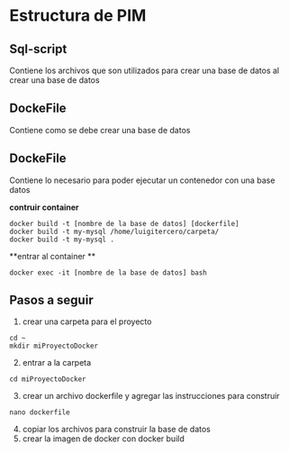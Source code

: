 # Estructura de PIM

## Sql-script
Contiene los archivos que son utilizados para crear una base de datos al crear una base de datos

## DockeFile
Contiene como se debe crear una base de datos

## DockeFile
Contiene lo necesario para poder ejecutar un contenedor con una base datos

**contruir container**
```
docker build -t [nombre de la base de datos] [dockerfile]
docker build -t my-mysql /home/luigitercero/carpeta/
docker build -t my-mysql .
```
**entrar al container **
```
docker exec -it [nombre de la base de datos] bash

```

## Pasos a seguir

1) crear una carpeta para el proyecto

```
cd ~
mkdir miProyectoDocker
```
2) entrar a la carpeta
```
cd miProyectoDocker
```
3) crear un archivo dockerfile y agregar las instrucciones para construir
```
nano dockerfile
```
4) copiar los archivos para construir la base de datos
5) crear la imagen de docker con docker build

